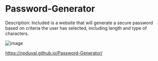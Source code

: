 # Password-Generator

Description: Included is a website that will generate a secure password based on criteria the user has selected, including length and type of characters.

![image](https://user-images.githubusercontent.com/87501948/135736273-e1160428-61ca-4172-8b11-7f17c722b6d2.png)

https://npduval.github.io/Password-Generator/
